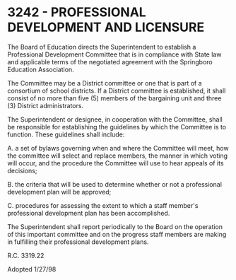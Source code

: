 3242 - PROFESSIONAL DEVELOPMENT AND LICENSURE
=============================================

The Board of Education directs the Superintendent to establish a
Professional Development Committee that is in compliance with State law
and applicable terms of the negotiated agreement with the Springboro
Education Association.

The Committee may be a District committee or one that is part of a
consortium of school districts. If a District committee is established,
it shall consist of no more than five (5) members of the bargaining unit
and three (3) District administrators.

The Superintendent or designee, in cooperation with the Committee, shall
be responsible for establishing the guidelines by which the Committee is
to function. These guidelines shall include:

A. a set of bylaws governing when and where the Committee will meet, how
the committee will select and replace members, the manner in which
voting will occur, and the procedure the Committee will use to hear
appeals of its decisions;

B. the criteria that will be used to determine whether or not a
professional development plan will be approved;

C. procedures for assessing the extent to which a staff member's
professional development plan has been accomplished.

The Superintendent shall report periodically to the Board on the
operation of this important committee and on the progress staff members
are making in fulfilling their professional development plans.

R.C. 3319.22

Adopted 1/27/98
